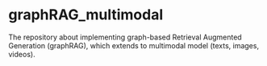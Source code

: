 # graphRAG_multimodal
The repository about implementing graph-based Retrieval Augmented Generation (graphRAG), which extends to multimodal model (texts, images, videos).
